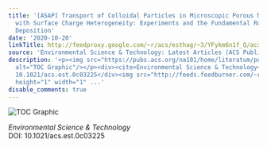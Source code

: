```yaml
---
title: '[ASAP] Transport of Colloidal Particles in Microscopic Porous Medium Analogues
  with Surface Charge Heterogeneity: Experiments and the Fundamental Role of Single-Bead
  Deposition'
date: '2020-10-20'
linkTitle: http://feedproxy.google.com/~r/acs/esthag/~3/YFykm6n1f_Q/acs.est.0c03225
source: 'Environmental Science & Technology: Latest Articles (ACS Publications)'
description: '<p><img src="https://pubs.acs.org/na101/home/literatum/publisher/achs/journals/content/esthag/0/esthag.ahead-of-print/acs.est.0c03225/20201020/images/medium/es0c03225_0008.gif"
  alt="TOC Graphic"/></p><div><cite>Environmental Science & Technology</cite></div><div>DOI:
  10.1021/acs.est.0c03225</div><img src="http://feeds.feedburner.com/~r/acs/esthag/~4/YFykm6n1f_Q"
  height="1" width="1" ...'
disable_comments: true
---
```

<p><img src="https://pubs.acs.org/na101/home/literatum/publisher/achs/journals/content/esthag/0/esthag.ahead-of-print/acs.est.0c03225/20201020/images/medium/es0c03225_0008.gif" alt="TOC Graphic"/></p><div><cite>Environmental Science & Technology</cite></div><div>DOI: 10.1021/acs.est.0c03225</div><img src="http://feeds.feedburner.com/~r/acs/esthag/~4/YFykm6n1f_Q" height="1" width="1" ...